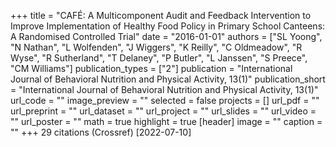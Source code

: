 +++
title = "CAFÉ: A Multicomponent Audit and Feedback Intervention to Improve Implementation of Healthy Food Policy in Primary School Canteens: A Randomised Controlled Trial"
date = "2016-01-01"
authors = ["SL Yoong", "N Nathan", "L Wolfenden", "J Wiggers", "K Reilly", "C Oldmeadow", "R Wyse", "R Sutherland", "T Delaney", "P Butler", "L Janssen", "S Preece", "CM Williams"]
publication_types = ["2"]
publication = "International Journal of Behavioral Nutrition and Physical Activity, 13(1)"
publication_short = "International Journal of Behavioral Nutrition and Physical Activity, 13(1)"
url_code = ""
image_preview = ""
selected = false
projects = []
url_pdf = ""
url_preprint = ""
url_dataset = ""
url_project = ""
url_slides = ""
url_video = ""
url_poster = ""
math = true
highlight = true
[header]
image = ""
caption = ""
+++
29 citations (Crossref) [2022-07-10]
